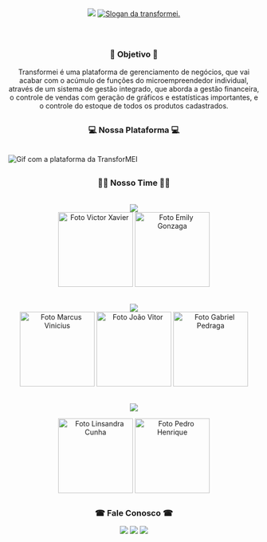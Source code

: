 <br>
<br>

<div align="center">
<img src="https://user-images.githubusercontent.com/118784269/209578423-37552d4f-b87f-4cb7-a451-0cc1f1e0221e.png">
<a href="#"><img src="https://readme-typing-svg.herokuapp.com?font=Nunito+Sans&weight=700&size=35&duration=4000&pause=2000&color=EEA206&center=true&vCenter=true&width=700&height=53&lines=A+tecnologia+n%C3%A3o+nos+separa.;Nos+conecta!" alt="Slogan da transformei." /></a>
</div>

<br>
<br>

##

<h3 align="center">🎯 Objetivo 🎯</h3>
<p align="center">
Transformei é uma plataforma de gerenciamento de negócios, que vai acabar com o acúmulo de funções do microempreendedor individual, através de um sistema de gestão integrado, que aborda a gestão financeira, o controle de vendas com geração de gráficos e estatísticas importantes, e o controle do estoque de todos os produtos cadastrados.
</p>

##

<p><h3 align="center">💻 Nossa Plataforma 💻</h3>
<br>
<img src="https://user-images.githubusercontent.com/118784269/209578494-ad69cbe9-6197-47f2-88ee-8074d3141605.gif" alt="Gif com a plataforma da TransforMEI">
</div>
</p>

<!-- <br>

<h3 align="center">📲 Cardápio Digital 📲</h3>
<br>
<div align="center" display="flex">
<img src="./img/transformei-qrcode.gif" alt="Gif com um cardápio digital" width="200">
</div>
<p align="center">
Criamos um atendimento rápido e eficiente via QR Code com o objetivo de diminuir as enormes filas e presando a qualidade no atendimento, onde o cliente terá acesso á um cardápio digital com todos os produtos vendidos pelo estabelecimento.</p> -->

##

<h3 align="center">👩‍💻 Nosso Time 👨‍💻</h3>

<br>

<div align="center">
<img src="https://readme-typing-svg.herokuapp.com?font=Nunito+Sans&color=2AE7E8&weight=700&pause=2000&center=true&vCenter=true&lines=Desenvolvedores+Front+End">
</div>
<div align="center">
<a href="https://www.linkedin.com/in/victor-augusto-xavier/" target="_blank"><img align="center" alt="Foto Victor Xavier" height="150" src="https://user-images.githubusercontent.com/118784269/209578811-d3d1d6e6-098f-456d-8d67-57321f9dd0f5.png"></a>
<a href="https://www.linkedin.com/in/emilygonzaga/" target="_blank"><img align="center" alt="Foto Emily Gonzaga" height="150" src="https://user-images.githubusercontent.com/118784269/209578791-17098228-81a8-4a19-b7e1-5fdb1c6ebc62.png"></a>
</div>

<br>
<br>

<div align="center">
<img src="https://readme-typing-svg.herokuapp.com?font=Nunito+Sans&color=2AE7E8&weight=700&pause=2000&center=true&vCenter=true&lines=Desenvolvedores+Back+End">
</div>
<div align="center">
<a href="https://www.linkedin.com/in/marcus-araujo-sena/" target="_blank"><img align="center" alt="Foto Marcus Vinicius" height="150" src="https://user-images.githubusercontent.com/118784269/209578715-7c197357-bf4b-45c9-ad38-ecb0f9404952.png"></a>
<a href="https://www.linkedin.com/in/jo%C3%A3o-vitor-a-molinari-1b7350212/" target="_blank"><img align="center" alt="Foto João Vitor" height="150" src="https://user-images.githubusercontent.com/118784269/209578718-cc0dbcc7-aca7-4f93-a1b4-d5d4073a791a.png"></a>
<a href="https://www.linkedin.com/in/gabriel-pedraga-miranda-93ab62249/" target="_blank"><img align="center" alt="Foto Gabriel Pedraga" height="150" src="https://user-images.githubusercontent.com/118784269/209578712-8190783c-99c8-4f3c-836c-87dfc6261438.png"></a>
</div>

<br>
<br>

<div align="center">
<img src="https://readme-typing-svg.herokuapp.com?font=Nunito+Sans&color=2AE7E8&weight=700&pause=2000&center=true&vCenter=true&lines=Desenvolvedores+de+Banco+de+Dados">
</div>

<div align="center">

<a href="https://www.linkedin.com/in/lisandracunha/" target="_blank"><img align="center" alt="Foto Linsandra Cunha" height="150" src="https://user-images.githubusercontent.com/118784269/209578676-a627015d-e6d1-4acb-8fde-d5569e1d3f41.png"></a>
<a href="https://www.linkedin.com/in/pedro-fonseca-teixeira/" target="_blank"><img align="center" alt="Foto Pedro Henrique" height="150" src="https://user-images.githubusercontent.com/118784269/209578645-844806ef-fb89-4519-9b74-81c311d017a7.png"></a>
</div>

##
<div align="center"> 
<h3 align="center">☎ Fale Conosco ☎</h3>
<a href="https://www.linkedin.com/in/transformei-%E3%85%A4-2b7ba8257/" target="_blank"><img src="https://img.shields.io/badge/LinkedIn-0077B5?style=for-the-badge&logo=linkedin&logoColor=white"></a>
<a href="https://www.instagram.com/transfor.mei/" target="_blank" ><img src="https://img.shields.io/badge/Instagram-E4405F?style=for-the-badge&logo=instagram&logoColor=white"></a>
<a href="mailto:crias.e04@gmail.com" target="_blank"><img  src="https://img.shields.io/badge/Gmail-D14836?style=for-the-badge&logo=gmail&logoColor=white"></a>
</div>
